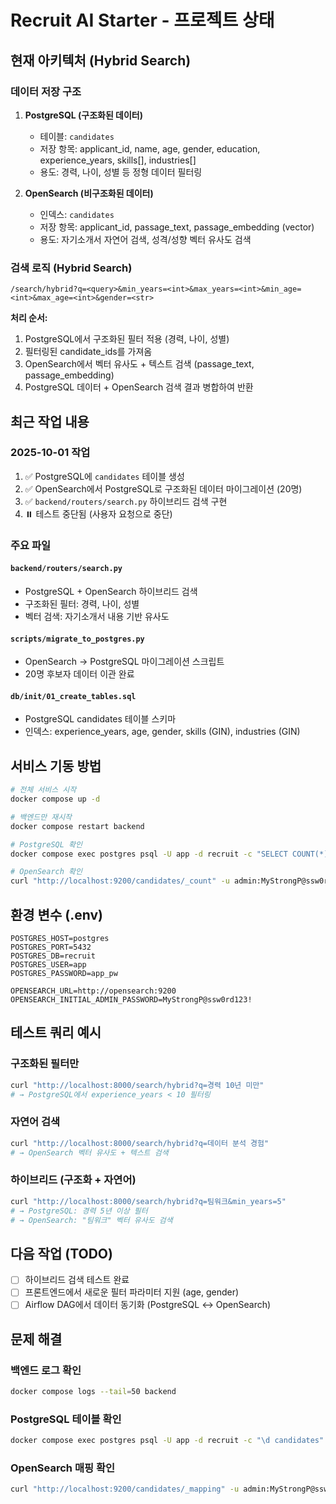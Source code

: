 # Recruit AI Starter - 프로젝트 상태

## 현재 아키텍처 (Hybrid Search)

### 데이터 저장 구조
1. **PostgreSQL (구조화된 데이터)**
   - 테이블: `candidates`
   - 저장 항목: applicant_id, name, age, gender, education, experience_years, skills[], industries[]
   - 용도: 경력, 나이, 성별 등 정형 데이터 필터링

2. **OpenSearch (비구조화된 데이터)**
   - 인덱스: `candidates`
   - 저장 항목: applicant_id, passage_text, passage_embedding (vector)
   - 용도: 자기소개서 자연어 검색, 성격/성향 벡터 유사도 검색

### 검색 로직 (Hybrid Search)
```
/search/hybrid?q=<query>&min_years=<int>&max_years=<int>&min_age=<int>&max_age=<int>&gender=<str>
```

**처리 순서:**
1. PostgreSQL에서 구조화된 필터 적용 (경력, 나이, 성별)
2. 필터링된 candidate_ids를 가져옴
3. OpenSearch에서 벡터 유사도 + 텍스트 검색 (passage_text, passage_embedding)
4. PostgreSQL 데이터 + OpenSearch 검색 결과 병합하여 반환

## 최근 작업 내용

### 2025-10-01 작업
1. ✅ PostgreSQL에 `candidates` 테이블 생성
2. ✅ OpenSearch에서 PostgreSQL로 구조화된 데이터 마이그레이션 (20명)
3. ✅ `backend/routers/search.py` 하이브리드 검색 구현
4. ⏸️ 테스트 중단됨 (사용자 요청으로 중단)

### 주요 파일

#### `backend/routers/search.py`
- PostgreSQL + OpenSearch 하이브리드 검색
- 구조화된 필터: 경력, 나이, 성별
- 벡터 검색: 자기소개서 내용 기반 유사도

#### `scripts/migrate_to_postgres.py`
- OpenSearch → PostgreSQL 마이그레이션 스크립트
- 20명 후보자 데이터 이관 완료

#### `db/init/01_create_tables.sql`
- PostgreSQL candidates 테이블 스키마
- 인덱스: experience_years, age, gender, skills (GIN), industries (GIN)

## 서비스 기동 방법

```bash
# 전체 서비스 시작
docker compose up -d

# 백엔드만 재시작
docker compose restart backend

# PostgreSQL 확인
docker compose exec postgres psql -U app -d recruit -c "SELECT COUNT(*) FROM candidates;"

# OpenSearch 확인
curl "http://localhost:9200/candidates/_count" -u admin:MyStrongP@ssw0rd123! -k
```

## 환경 변수 (.env)
```
POSTGRES_HOST=postgres
POSTGRES_PORT=5432
POSTGRES_DB=recruit
POSTGRES_USER=app
POSTGRES_PASSWORD=app_pw

OPENSEARCH_URL=http://opensearch:9200
OPENSEARCH_INITIAL_ADMIN_PASSWORD=MyStrongP@ssw0rd123!
```

## 테스트 쿼리 예시

### 구조화된 필터만
```bash
curl "http://localhost:8000/search/hybrid?q=경력 10년 미만"
# → PostgreSQL에서 experience_years < 10 필터링
```

### 자연어 검색
```bash
curl "http://localhost:8000/search/hybrid?q=데이터 분석 경험"
# → OpenSearch 벡터 유사도 + 텍스트 검색
```

### 하이브리드 (구조화 + 자연어)
```bash
curl "http://localhost:8000/search/hybrid?q=팀워크&min_years=5"
# → PostgreSQL: 경력 5년 이상 필터
# → OpenSearch: "팀워크" 벡터 유사도 검색
```

## 다음 작업 (TODO)
- [ ] 하이브리드 검색 테스트 완료
- [ ] 프론트엔드에서 새로운 필터 파라미터 지원 (age, gender)
- [ ] Airflow DAG에서 데이터 동기화 (PostgreSQL ↔ OpenSearch)

## 문제 해결

### 백엔드 로그 확인
```bash
docker compose logs --tail=50 backend
```

### PostgreSQL 테이블 확인
```bash
docker compose exec postgres psql -U app -d recruit -c "\d candidates"
```

### OpenSearch 매핑 확인
```bash
curl "http://localhost:9200/candidates/_mapping" -u admin:MyStrongP@ssw0rd123! -k
```
